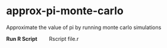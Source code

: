 # approx-pi-monte-carlo
Approximate the value of pi by running monte carlo simulations


**Run R Script**
 &emsp;&emsp;Rscript file.r
